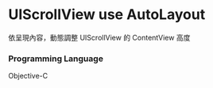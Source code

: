 # UIScrollView use AutoLayout
依呈現內容，動態調整 UIScrollView 的 ContentView 高度

### Programming Language
Objective-C
